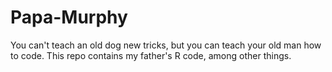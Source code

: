 # Papa-Murphy
You can't teach an old dog new tricks, but you can teach your old man how to code. This repo contains my father's R code, among other things. 
